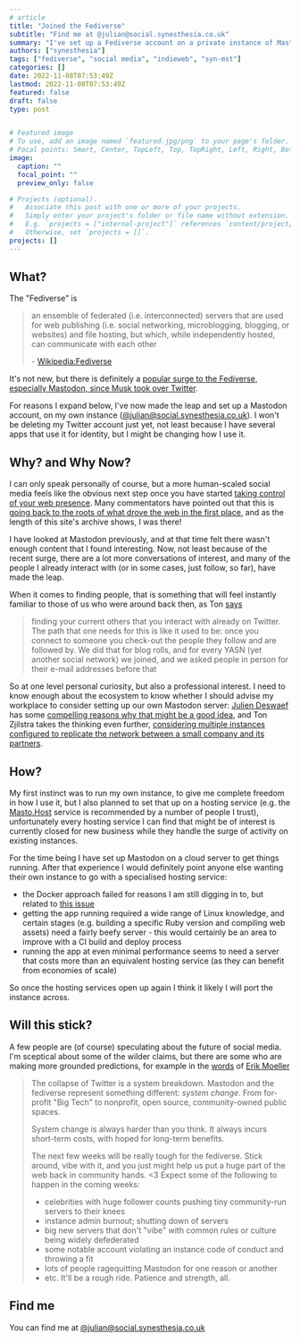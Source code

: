 ```yaml
---
# article
title: "Joined the Fediverse"
subtitle: "Find me at @julian@social.synesthesia.co.uk"
summary: "I've set up a Fediverse account on a private instance of Mastodon. Here's why."
authors: ["synesthesia"]
tags: ["fediverse", "social media", "indieweb", "syn-mst"]
categories: []
date: 2022-11-08T07:53:49Z
lastmod: 2022-11-08T07:53:49Z
featured: false
draft: false
type: post


# Featured image
# To use, add an image named `featured.jpg/png` to your page's folder.
# Focal points: Smart, Center, TopLeft, Top, TopRight, Left, Right, BottomLeft, Bottom, BottomRight.
image:
  caption: ""
  focal_point: ""
  preview_only: false

# Projects (optional).
#   Associate this post with one or more of your projects.
#   Simply enter your project's folder or file name without extension.
#   E.g. `projects = ["internal-project"]` references `content/project/deep-learning/index.md`.
#   Otherwise, set `projects = []`.
projects: []
---
```


## What? 

The "Fediverse" is

> an ensemble of federated (i.e. interconnected) servers that are used for web publishing (i.e. social networking, microblogging, blogging, or websites) and file hosting, but which, while independently hosted, can communicate with each other
>
> \- [Wikipedia:Fediverse](https://en.wikipedia.org/wiki/Fediverse)

It's not new, but there is definitely a [popular surge to the Fediverse, especially Mastodon, since Musk took over Twitter](https://uk.pcmag.com/social-media/143628/mastodon-gains-200000-new-users-after-musk-completes-twitter-takeover).

For reasons I expand below, I've now made the leap and set up a Mastodon account, on my own instance ([@julian@social.synesthesia.co.uk](https://social.synesthesia.co.uk@julian)). I won't be deleting my Twitter account just yet, not least because I have several apps that use it for identity, but I might be changing how I use it.

## Why? and Why Now?

I can only speak personally of course, but a more human-scaled social media feels like the obvious next step once you have started [taking control of your web presence](https://boffosocko.com/2017/06/13/the-indieweb-movement-will-help-people-control-their-own-web-presence-future-hosting/). Many commentators have pointed out that this is [going back to the roots of what drove the web in the first place](https://mastodon.ie/@klillington/109290799195239199), and as the length of this site's archive shows, I was there!

I have looked at Mastodon previously, and at that time felt there wasn't enough content that I found interesting. Now, not least because of the recent surge, there are a lot more conversations of interest, and many of the people I already interact with (or in some cases, just follow, so far), have made the leap.

When it comes to finding people, that is something that will feel instantly familiar to those of us who were around back then, as Ton [says](https://www.zylstra.org/blog/2022/10/twitter-after-the-birds-capture-find-me-at-tonm-tzyl-nl/)

>finding your current others that you interact with already on Twitter. The path that one needs for this is like it used to be: once you connect to someone you check-out the people they follow and are followed by. We did that for blog rolls, and for every YASN (yet another social network) we joined, and we asked people in person for their e-mail addresses before that

So at one level personal curiosity, but also a professional interest. I need to know enough about the ecosystem to know whether I should advise my workplace to consider setting up our own Mastodon server: [Julien Deswaef](https://toot.thoughtworks.com/@judeswae) has some [compelling reasons why that might be a good idea](https://martinfowler.com/articles/your-org-run-mastodon.html), and Ton Zjilstra takes the thinking even further, [considering multiple instances configured to replicate the network between a small company and its partners](https://www.zylstra.org/blog/2022/11/how-to-federate-like-our-business-ecosystem/).

## How?

My first instinct was to run my own instance, to give me complete freedom in how I use it, but I also planned to set that up on a hosting service (e.g. the [Masto.Host](https://masto.host/) service is recommended by a number of people I trust), unfortunately every hosting service I can find that might be of interest is currently closed for new business while they handle the surge of activity on existing instances.

For the time being I have set up Mastodon on a cloud server to get things running. After that experience I would definitely point anyone else wanting their own instance to go with a specialised hosting service:

- the Docker approach failed for reasons I am still digging in to, but related to [this issue](https://github.com/mastodon/mastodon/issues/11368)
- getting the app running required a wide range of Linux knowledge, and certain stages (e.g. building a specific Ruby version and compiling web assets) need a fairly beefy server - this would certainly be an area to improve with a CI build and deploy process
- running the app at even minimal performance seems to need a server that costs more than an equivalent hosting service (as they can benefit from economies of scale)

So once the hosting services open up again I think it likely I will port the instance across.

## Will this stick?

A few people are (of course) speculating about the future of social media. I'm sceptical about some of the wilder claims, but there are some who are making more grounded predictions, for example in the [words](https://social.coop/@eloquence/109300911537845631) of [Erik Moeller](https://social.coop/@eloquence)

>The collapse of Twitter is a system breakdown. Mastodon and the fediverse represent something different: _system change_. From for-profit "Big Tech" to nonprofit, open source, community-owned public spaces.
>
>System change is always harder than you think. It always incurs short-term costs, with hoped for long-term benefits. 
>
>The next few weeks will be really tough for the fediverse. Stick around, vibe with it, and you just might help us put a huge part of the web back in community hands. <3
>Expect some of the following to happen in the coming weeks:
>- celebrities with huge follower counts pushing tiny community-run servers to their knees
>- instance admin burnout; shutting down of servers
>- big new servers that don't "vibe" with common rules or culture being widely defederated
>- some notable account violating an instance code of conduct and throwing a fit
>- lots of people ragequitting Mastodon for one reason or another
>- etc.
>It'll be a rough ride. Patience and strength, all.

## Find me

You can find me at [@julian@social.synesthesia.co.uk](https://social.synesthesia.co.uk@julian)

